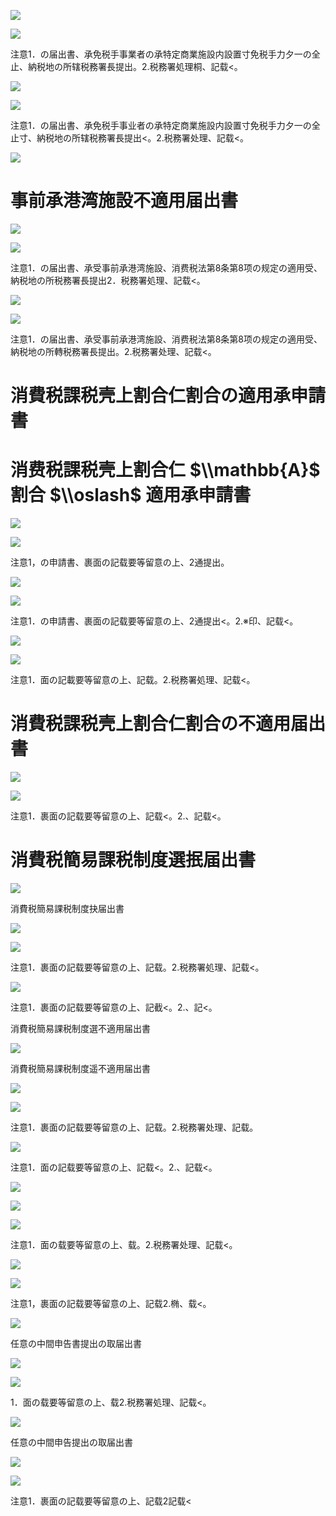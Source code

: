 ![](https://www.nta.go.jp/tmp/63a0b7bb-5bcc-4c5f-9fe0-a00379f5f4dd/images/2fec781c486c6fbf88b4747d35e0a10faa72363d46a92b5617bc79bbd1750173.jpg)

![](https://www.nta.go.jp/tmp/63a0b7bb-5bcc-4c5f-9fe0-a00379f5f4dd/images/4d607d9b709e776f113189085e1c40f9b104a2f7897f611c3ac3cd95e5ff6852.jpg)

注意1．の届出書、承免税手事業者の承特定商業施設内設置寸免税手力夕一の全止、納税地の所辖税務署長提出。2.税務署処理桐、記载<。

![](https://www.nta.go.jp/tmp/63a0b7bb-5bcc-4c5f-9fe0-a00379f5f4dd/images/0726a165c06176cb122b962ec332489aa36f160ed7e28e02585243c122c9dae7.jpg)

![](https://www.nta.go.jp/tmp/63a0b7bb-5bcc-4c5f-9fe0-a00379f5f4dd/images/39e743704ba2442af74bd53f3618a091bfcf3b9688cb1c3f8c30766453000f2a.jpg)

注意1．の届出書、承免税手事业者の承特定商業施設内設置寸免税手力夕一の全止寸、納税地の所辖税務署長提出<。2.税務署处理、記载<。

![](https://www.nta.go.jp/tmp/63a0b7bb-5bcc-4c5f-9fe0-a00379f5f4dd/images/a5e51ec6a344364a408128179215293a0cfcdbc652c94a23588109d9bca10993.jpg)

# 事前承港湾施設不適用届出書

![](https://www.nta.go.jp/tmp/63a0b7bb-5bcc-4c5f-9fe0-a00379f5f4dd/images/e2fac7ca3abf0039f4c64c1f2f811eea8ce1cd2f95842fa8eff27489dd7fede4.jpg)

![](https://www.nta.go.jp/tmp/63a0b7bb-5bcc-4c5f-9fe0-a00379f5f4dd/images/726faab97b0cc0ce5eb15dbf8883389e0a9fb5e1999b21fad2b1f9840d9299fe.jpg)

注意1．の届出書、承受事前承港湾施設、消费税法第8条第8项の规定の適用受、納税地の所税務署長提出2．税務署処理、記载<。

![](https://www.nta.go.jp/tmp/63a0b7bb-5bcc-4c5f-9fe0-a00379f5f4dd/images/141e75312a1f81e254b2cd2db0cdbff05cf73252caf47157c9cced6f93fd779a.jpg)

![](https://www.nta.go.jp/tmp/63a0b7bb-5bcc-4c5f-9fe0-a00379f5f4dd/images/0e5436cdb3207b128f2eaa728cbcbd79a370d87a9a874d7a06a1d9ad354d4c12.jpg)

注意1．の届出書、承受事前承港湾施設、消费税法第8条第8项の规定の適用受、納税地の所轉税務署長提出。2.税務署处理、記载<。

# 消費税課税壳上割合仁割合の適用承申請書

# 消费税課税壳上割合仁 $\\mathbb{A}$ 割合 $\\oslash$ 適用承申請書

![](https://www.nta.go.jp/tmp/63a0b7bb-5bcc-4c5f-9fe0-a00379f5f4dd/images/d7fcb34413d46bb2781a2516b7efda0e4ca799362ab7c2bb0d9cc32e4e16df02.jpg)

![](https://www.nta.go.jp/tmp/63a0b7bb-5bcc-4c5f-9fe0-a00379f5f4dd/images/32bb5b2bebc38db027754ed8b18b5865053f37abcd67f7da87fb814ed577663c.jpg)

注意1，の申請書、裹面の記载要等留意の上、2通提出。

![](https://www.nta.go.jp/tmp/63a0b7bb-5bcc-4c5f-9fe0-a00379f5f4dd/images/db15ab232c7c4d6ad6a6e68d2c1809dd9a552d3bef7ca59edfdcd480ad1f6adc.jpg)

![](https://www.nta.go.jp/tmp/63a0b7bb-5bcc-4c5f-9fe0-a00379f5f4dd/images/8343d2fbd3e350bfe43cd06831c769a8b5179a882f0bb778709d67a080a5e20e.jpg)

注意1．の申請書、裹面の記载要等留意の上、2通提出<。2.※印、記载<。

![](https://www.nta.go.jp/tmp/63a0b7bb-5bcc-4c5f-9fe0-a00379f5f4dd/images/5720af58d52dc3a136c0a6a7eb7448e42609c3794b21025d5dbd316f0611ab76.jpg)

![](https://www.nta.go.jp/tmp/63a0b7bb-5bcc-4c5f-9fe0-a00379f5f4dd/images/f15a4f50750d20e7872b291c4a125283a0a4191efd807f1b677c937196ffb816.jpg)

注意1．面の記載要等留意の上、記载。2.税務署処理、記载<。

# 消費税課税壳上割合仁割合の不適用届出書

![](https://www.nta.go.jp/tmp/63a0b7bb-5bcc-4c5f-9fe0-a00379f5f4dd/images/5ab8a1decf51c3bac813d9f7feabd334ae9a73fce18057be249c3f01714e4a35.jpg)

![](https://www.nta.go.jp/tmp/63a0b7bb-5bcc-4c5f-9fe0-a00379f5f4dd/images/5ddfcbbf6d9a8d22cd32da6d9f8645eb8def46530a777a27ce95c4d967b670a8.jpg)

注意1．裹面の記载要等留意の上、記载<。2.、記载<。

# 消費税簡易課税制度選抿届出書

![](https://www.nta.go.jp/tmp/63a0b7bb-5bcc-4c5f-9fe0-a00379f5f4dd/images/4b4a36310d8c6adfb2ab5c8d4e4bc4b62bac920f790444158d4a8b7b92201a85.jpg)

消費税簡易課税制度抉届出書

![](https://www.nta.go.jp/tmp/63a0b7bb-5bcc-4c5f-9fe0-a00379f5f4dd/images/a2a8c433d4be67658abc2fc90c6d8ee2145aaede06b0410b1871e35d9348e0b4.jpg)

![](https://www.nta.go.jp/tmp/63a0b7bb-5bcc-4c5f-9fe0-a00379f5f4dd/images/da1260c280697de7f3aaa6c06a14d2a3fe120c6b6022442969051c01c02e7210.jpg)

注意1．裹面の記载要等留意の上、記载。2.税務署処理、記载<。

![](https://www.nta.go.jp/tmp/63a0b7bb-5bcc-4c5f-9fe0-a00379f5f4dd/images/3c2ae228cd1fcb55561c3f607b0763ebc14986bcf93bdd1de27fdf1e0eab7ec8.jpg)

注意1．裹面の記载要等留意の上、記截<。2.、記<。

消費税簡易課税制度選不適用届出書

![](https://www.nta.go.jp/tmp/63a0b7bb-5bcc-4c5f-9fe0-a00379f5f4dd/images/162ec538c4ab79a01ab5de1199295912e5e98d8e19df93defdd5bc01e8cafd90.jpg)

消費税簡易課税制度遥不適用届出書

![](https://www.nta.go.jp/tmp/63a0b7bb-5bcc-4c5f-9fe0-a00379f5f4dd/images/2023b8d53318656b456d83ac6c5f8b0b8f1f5989d93106cbe6f34465459ded2c.jpg)

![](https://www.nta.go.jp/tmp/63a0b7bb-5bcc-4c5f-9fe0-a00379f5f4dd/images/5e6fd21a50960402adbfe82d2bce77d8a2f4027760cd1890ac25a4d9322230b1.jpg)

注意1．裹面の記载要等留意の上、記载。2.税務署处理、記载。

![](https://www.nta.go.jp/tmp/63a0b7bb-5bcc-4c5f-9fe0-a00379f5f4dd/images/7304a4e7adcd9a2569976e418753a65d30ee103aee933d716851b75fe2b1dbb7.jpg)

注意1．面の記载要等留意の上、記载<。2.、記载<。

![](https://www.nta.go.jp/tmp/63a0b7bb-5bcc-4c5f-9fe0-a00379f5f4dd/images/0ee849d5ac0609d685762c8e0bf1ad60f8fd45720583ac73737cbfd915941218.jpg)

![](https://www.nta.go.jp/tmp/63a0b7bb-5bcc-4c5f-9fe0-a00379f5f4dd/images/74689eb38816d75d33aacf90cb1f21aa7238e8d6a27298d947ad930c29d867f8.jpg)

![](https://www.nta.go.jp/tmp/63a0b7bb-5bcc-4c5f-9fe0-a00379f5f4dd/images/21562917e0a0d114286f2a53e5b991cd321206e5a6781fd3948bced5767810c2.jpg)

注意1．面の载要等留意の上、载。2.税務署处理、記载<。

![](https://www.nta.go.jp/tmp/63a0b7bb-5bcc-4c5f-9fe0-a00379f5f4dd/images/a13811f1ca14e2733236143278096713f47215d28649872f072fc1735fe5af27.jpg)

![](https://www.nta.go.jp/tmp/63a0b7bb-5bcc-4c5f-9fe0-a00379f5f4dd/images/141707a0108681840d3869320665e065316a0d37841171cebe4c66adfe92533e.jpg)

注意1，裹面の記载要等留意の上、記载2.椭、载<。

![](https://www.nta.go.jp/tmp/63a0b7bb-5bcc-4c5f-9fe0-a00379f5f4dd/images/fcf40b9c553863b04368c949441229c9c807a6852e5991ef128da5ed522447c1.jpg)

任意の中間申告書提出の取届出書

![](https://www.nta.go.jp/tmp/63a0b7bb-5bcc-4c5f-9fe0-a00379f5f4dd/images/2d183f6a9f50e99bab243c87f48488104d30ffd3ba03424cfde0fb3b2ff2076a.jpg)

![](https://www.nta.go.jp/tmp/63a0b7bb-5bcc-4c5f-9fe0-a00379f5f4dd/images/2996853be99d4dc01d392c256bc7ecda6e2a9497f678efe2a0e8943ed70f8d16.jpg)

1．面の载要等留意の上、载2.税務署処理、記载<。

![](https://www.nta.go.jp/tmp/63a0b7bb-5bcc-4c5f-9fe0-a00379f5f4dd/images/02fba00333f0fe72e19b2c43c7c6638ee7cd0fb7d4b510b595c216a5f65b9608.jpg)

任意の中間申告提出の取届出書

![](https://www.nta.go.jp/tmp/63a0b7bb-5bcc-4c5f-9fe0-a00379f5f4dd/images/5252e6d6588d8cde5b3b141759f6eb649c5398db4b1d29c2d662241d024b2f76.jpg)

![](https://www.nta.go.jp/tmp/63a0b7bb-5bcc-4c5f-9fe0-a00379f5f4dd/images/3792abdb4fab3ac4fcec74739c64bed177eabcd8994e274a95243db7308de3e0.jpg)

注意1．裹面の記载要等留意の上、記载2記载<